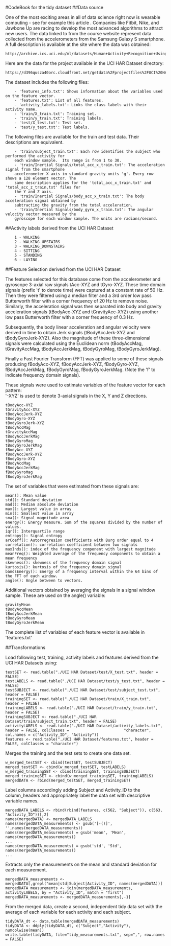 #CodeBook for the tidy dataset
##Data source

One of the most exciting areas in all of data science right now is wearable computing - see for example this article . Companies like Fitbit, Nike, and Jawbone Up are racing to develop the most advanced algorithms to attract new users. The data linked to from the course website represent data collected from the accelerometers from the Samsung Galaxy S smartphone. A full description is available at the site where the data was obtained:

    http://archive.ics.uci.edu/ml/datasets/Human+Activity+Recognition+Using+Smartphones

Here are the data for the project available in the UCI HAR Dataset directory:

    https://d396qusza40orc.cloudfront.net/getdata%2Fprojectfiles%2FUCI%20HAR%20Dataset.zip

The dataset includes the following files:

        - 'features_info.txt': Shows information about the variables used on the feature vector.
        - 'features.txt': List of all features.
        - 'activity_labels.txt': Links the class labels with their activity name.
        - 'train/X_train.txt': Training set.
        - 'train/y_train.txt': Training labels.
        - 'test/X_test.txt': Test set.
        - 'test/y_test.txt': Test labels.

The following files are available for the train and test data. Their descriptions are equivalent. 

        - 'train/subject_train.txt': Each row identifies the subject who performed the activity for 
        each window sample.  Its range is from 1 to 30. 
        - 'train/Inertial Signals/total_acc_x_train.txt': The acceleration signal from the smartphone 
        accelerometer X axis in standard gravity units 'g'. Every row shows a 128 element vector. The 
        same description applies for the 'total_acc_x_train.txt' and 'total_acc_z_train.txt' files for 
        the Y and Z axis. 
        - 'train/Inertial Signals/body_acc_x_train.txt': The body acceleration signal obtained by 
        subtracting the gravity from the total acceleration. 
        - 'train/Inertial Signals/body_gyro_x_train.txt': The angular velocity vector measured by the 
        gyroscope for each window sample. The units are radians/second. 

##Activity labels derived from the UCI HAR Dataset

        1 - WALKING
        2 - WALKING_UPSTAIRS
        3 - WALKING_DOWNSTAIRS
        4 - SITTING
        5 - STANDING
        6 - LAYING

##Feature Selection derived from the UCI HAR Dataset

The features selected for this database come from the accelerometer and gyroscope 3-axial raw signals tAcc-XYZ and tGyro-XYZ. These time domain signals (prefix 't' to denote time) were captured at a constant rate of 50 Hz. Then they were filtered using a median filter and a 3rd order low pass Butterworth filter with a corner frequency of 20 Hz to remove noise. Similarly, the acceleration signal was then separated into body and gravity acceleration signals (tBodyAcc-XYZ and tGravityAcc-XYZ) using another low pass Butterworth filter with a corner frequency of 0.3 Hz. 

Subsequently, the body linear acceleration and angular velocity were derived in time to obtain Jerk signals (tBodyAccJerk-XYZ and tBodyGyroJerk-XYZ). Also the magnitude of these three-dimensional signals were calculated using the Euclidean norm (tBodyAccMag, tGravityAccMag, tBodyAccJerkMag, tBodyGyroMag, tBodyGyroJerkMag). 

Finally a Fast Fourier Transform (FFT) was applied to some of these signals producing fBodyAcc-XYZ, fBodyAccJerk-XYZ, fBodyGyro-XYZ, fBodyAccJerkMag, fBodyGyroMag, fBodyGyroJerkMag. (Note the 'f' to indicate frequency domain signals). 

These signals were used to estimate variables of the feature vector for each pattern:  
'-XYZ' is used to denote 3-axial signals in the X, Y and Z directions.

    tBodyAcc-XYZ
    tGravityAcc-XYZ
    tBodyAccJerk-XYZ
    tBodyGyro-XYZ
    tBodyGyroJerk-XYZ
    tBodyAccMag
    tGravityAccMag
    tBodyAccJerkMag
    tBodyGyroMag
    tBodyGyroJerkMag
    fBodyAcc-XYZ
    fBodyAccJerk-XYZ
    fBodyGyro-XYZ
    fBodyAccMag
    fBodyAccJerkMag
    fBodyGyroMag
    fBodyGyroJerkMag

The set of variables that were estimated from these signals are: 

    mean(): Mean value
    std(): Standard deviation
    mad(): Median absolute deviation 
    max(): Largest value in array
    min(): Smallest value in array
    sma(): Signal magnitude area
    energy(): Energy measure. Sum of the squares divided by the number of values. 
    iqr(): Interquartile range 
    entropy(): Signal entropy
    arCoeff(): Autorregresion coefficients with Burg order equal to 4
    correlation(): correlation coefficient between two signals
    maxInds(): index of the frequency component with largest magnitude
    meanFreq(): Weighted average of the frequency components to obtain a mean frequency
    skewness(): skewness of the frequency domain signal 
    kurtosis(): kurtosis of the frequency domain signal 
    bandsEnergy(): Energy of a frequency interval within the 64 bins of the FFT of each window.
    angle(): Angle between to vectors.

Additional vectors obtained by averaging the signals in a signal window sample. These are used on the angle() variable:

    gravityMean
    tBodyAccMean
    tBodyAccJerkMean
    tBodyGyroMean
    tBodyGyroJerkMean

The complete list of variables of each feature vector is available in 'features.txt'

##Transformations

Load following test, training, activity labels and features derived from the UCI HAR Datasets using:

    testSET <- read.table("./UCI HAR Dataset/test/X_test.txt", header = FALSE)
    testLABELS <- read.table("./UCI HAR Dataset/test/y_test.txt", header = FALSE)
    testSUBJECT <- read.table("./UCI HAR Dataset/test/subject_test.txt", header = FALSE)
    trainingSET <- read.table("./UCI HAR Dataset/train/X_train.txt", header = FALSE)
    trainingLABELS <- read.table("./UCI HAR Dataset/train/y_train.txt", header = FALSE)
    trainingSUBJECT <- read.table("./UCI HAR Dataset/train/subject_train.txt", header = FALSE)
    activityLABELS <- read.table("./UCI HAR Dataset/activity_labels.txt", header = FALSE, colClasses =                        "character", col.names = c("Activity_ID", "Activity"))
    features <- read.table("./UCI HAR Dataset/features.txt", header = FALSE, colClasses = "character")

Merges the training and the test sets to create one data set.

    w_merged_testSET <- cbind(testSET, testSUBJECT)
    merged_testSET <- cbind(w_merged_testSET, testLABELS)
    w_merged_trainingSET <- cbind(trainingSET, trainingSUBJECT)
    merged_trainingSET <- cbind(w_merged_trainingSET, trainingLABELS)
    mergedDATA <- rbind(merged_testSET, merged_trainingSET)

Label columns accordingly adding Subject and Activity_ID to the column_headers and appropriately label the data set with descriptive variable names.

    mergedDATA_LABELS <- rbind(rbind(features, c(562, "Subject")), c(563, "Activity_ID"))[,2]
    names(mergedDATA) <- mergedDATA_LABELS
    names(mergedDATA_measurements) <- gsub('[-()]', '',names(mergedDATA_measurements))
    names(mergedDATA_measurements) = gsub('mean', 'Mean', names(mergedDATA_measurements))
    ...
    names(mergedDATA_measurements) = gsub('std', 'Std', names(mergedDATA_measurements))
    ...

Extracts only the measurements on the mean and standard deviation for each measurement.

    mergedDATA_measurements <- mergedDATA[,grepl("mean|std|Subject|Activity_ID", names(mergedDATA))]
    mergedDATA_measurements <- join(mergedDATA_measurements, activityLABELS, by = "Activity_ID", match = "first")
    mergedDATA_measurements <- mergedDATA_measurements[,-1]

From the merged data, create a second, independent tidy data set with the average 
of each variable for each activity and each subject.

    tidyDATA_dt <- data.table(mergedDATA_measurements)
    tidyDATA <- ddply(tidyDATA_dt, c("Subject","Activity"), numcolwise(mean))
    write.table(tidyDATA, file="tidy_measurements.txt", sep=",", row.names = FALSE)


    
    
    

    




